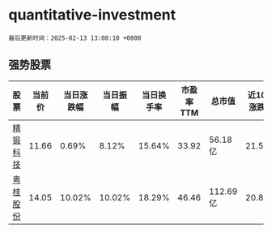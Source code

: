 # quantitative-investment

`最后更新时间：2025-02-13 13:08:10 +0800`

## 强势股票

|股票|当前价|当日涨跌幅|当日振幅|当日换手率|市盈率TTM|总市值|近10日涨跌幅|
|----|----|----|----|----|----|----|----|
|[精锻科技](https://xueqiu.com/S/SZ300258)|11.66|0.69%|8.12%|15.64%|33.92|56.18亿|21.58%|
|[粤桂股份](https://xueqiu.com/S/SZ000833)|14.05|10.02%|10.02%|18.29%|46.46|112.69亿|20.81%|
